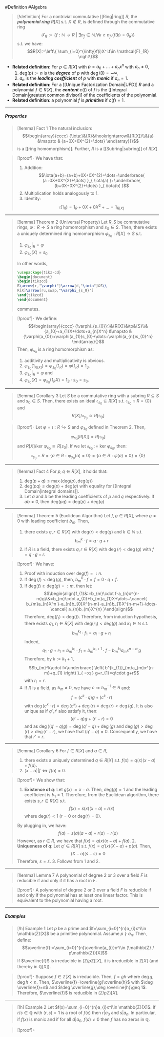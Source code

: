 #Definition #Algebra

> [!definition]
> For a nontrivial commutative [[Ring|ring]] $R$, the ***polynomial ring*** $R[X]$ s.t. $X\notin R$,  is defined through the commutative ring $$\mathcal{F}_{R}:=\{ f:\mathbb{N}\to R\ |\ \exists n_{f}\in \mathbb{N}.\forall k\geq n_{f}.(f(k)=0_{R}) \}$$s.t. we have: $$R[X]:=\left\{  \sum_{i=0}^{\infty}f(i)X^i:f\in \mathcal{F}_{R}  \right\}$$
- **Related definition**: For $p\in R[X]$ with $p=a_{0}+\dots+a_{n}x^n$ with $a_{n}\neq 0$, 
	 1. $\text{deg}(p):=n$ is the ***degree*** of $p$ with $\deg(0)=-\infty$,
	2. $a_{n}$ is the ***leading coefficient*** of $p$ with ***monic*** if $a_{n}=1$.
- **Related definition**: For a [[Unique Factorization Domain|UFD]] $R$ and a polynomial $f\in R[X]$, the ***content*** $c(f)$ of $f$ is the [[Integral Domain|greatest common divisor]] of the coefficients of the polynomial. 
- **Related definition**: a polynomial $f$ is ***primitive*** if $c(f)=1$.
---
##### Properties
> [!lemma] Fact 1
> The natural inclusion: $$\begin{array}{cccc} {\iota:}&{R}&\hookrightarrow&{R[X]}\\&{a} &\mapsto & {a+0X+0X^{2}+\dots} \end{array}{}$$is a [[ring homomorphism]]. Further, $R$ is a [[Subring|subring]] of $R[X]$.

> [!proof]-
> We have that: 
> 1. Addition: $$\iota(a+b)=(a+b)+0X+0X^{2}+\dots=\underbrace{ (a+0X+0X^{2}+\dots) }_{ \iota(a) }+\underbrace{ (b+0X+0X^{2}+\dots) }_{ \iota(b) }$$
> 2. Multiplication holds analogously to 1.
> 3. Identity: $$\iota(1_{R})=1_{R}+0X+0X^{2}+\dots=1_{R[X]}$$
---
> [!lemma] Theorem 2 (Universal Property)
> Let $R,S$ be commutative rings, $\varphi:R\to S$ a ring homomorphism and $s_{0}\in S$.  Then, there exists a uniquely determined ring homomorphism $\varphi_{s_{0}}:R[X]\to S$ s.t.
> 1. $\varphi_{s_{0}}|_{R}=\varphi$
> 2. $\varphi_{s_{0}}(X)=s_{0}$
> 
> In other words, 
> ```tikz
> \usepackage{tikz-cd}
> \begin{document}
> \begin{tikzcd}
> R\arrow[r,"\varphi"]\arrow[d,"\iota"]&S\\
> R[X]\arrow[ru,swap,"\varphi_{s_0}"]
> \end{tikzcd}
> \end{document}
> ```
> commutes.

> [!proof]-
> We define: $$\begin{array}{cccc} {\varphi_{s_{0}}:}&{R[X]}&\to&{S}\\&{a_{0}+a_{1}X+\dots+a_{n}X^n} &\mapsto & {\varphi(a_{0})+\varphi(a_{1})s_{0}+\dots+\varphi(a_{n})s_{0}^n} \end{array}{}$$
> Then, $\varphi_{s_{0}}$ is a ring homomorphism as: 
> 1. additivity and multiplicativity is obvious.
> 2. $\varphi_{s_{0}}(1_{R[X]})=\varphi_{s_{0}}(1_{R})=\varphi(1_{R})=1_{S}$.
> 3. $\varphi_{s_{0}}|_{R}=\varphi$ and
> 4. $\varphi_{s_{0}}(X)=\varphi_{s_{0}}(1_{R}X)=1_{S}\cdot s_{0}=s_{0}$.
---
> [!lemma] Corollary 3
> Let $S$ be a commutative ring with a subring $R\subseteq S$ and $s_{0}\in S$. Then, there exists an ideal $\mathfrak{a}_{s_{0}}\subseteq R[X]$ s.t. $\mathfrak{a}_{s_{0}}\cap R=\{ 0 \}$ and $$R[X] / \mathfrak{a}_{s_{0}}\cong R[s_{0}]$$

> [!proof]-
> Let $\varphi=\iota:R \hookrightarrow S$ and $\varphi_{s_{0}}$ defined in Theorem 2. Then, $$\varphi_{s_{0}}[R[X]]=R[s_{0}]$$and $R[X] / \text{ker }\varphi_{s_{0}}\cong R[s_{0}]$. If we let $\mathfrak{a}_{s_{0}}:=\text{ker }\varphi_{s_{0}}$, then: $$\mathfrak{a}_{s_{0}}\cap R=\{ a\in R:\varphi_{s_{0}}(a)=0 \}=\{ a\in R:\varphi(a)=0 \}=\{ 0 \}$$
---
> [!lemma] Fact 4
> For $p,q\in R[X]$, it holds that: 
> 1. $\text{deg}(p+q)\leq \max\{ \text{deg}(p),\text{deg}(q) \}$
> 2. $\text{deg}(pq)\leq \text{deg}(p)+\text{deg}(q)$ with equality for [[Integral Domain|integral domains]].
> 3. Let $a$ and $b$ be the leading coefficients of $p$ and $q$ respectively. If $ab\neq 0$, then $\text{deg}(pq)= \text{deg}(p)+\text{deg}(q)$
---
> [!lemma] Theorem 5 (Euclidean Algorithm)
> Let $f,g\in R[X]$, where $g\neq 0$ with leading coefficient $b_{m}$. Then, 
> 1. there exists $q,r\in R[X]$ with $\text{deg}(r)<\text{deg}(g)$ and $k\in \mathbb{N}$ s.t. $$b_{m}^k\cdot f=q\cdot g+r$$
> 2. if $R$ is a field, there exists $q,r\in R[X]$ with $\deg(r)<\deg(g)$ with $f=q\cdot g+r$.

> [!proof]-
> We have:
> 1. Proof with induction over $\text{deg}(f)=:n$.
> 	1. If $\deg(f)<\deg(g)$, then, $b^0_{m}\cdot f=f=0\cdot q+f$.
> 	3. If $\text{deg}(f)\geq \text{deg}(g)=:m$, then let:$$\begin{align}f_{1}&:=b_{m}\cdot f-a_{n}x^{n-m}g\\&=b_{m}\cdot a_{0}+b_{m}a_{1}X+\dots+\cancel{ b_{m}a_{n}X^n }-a_{n}b_{0}X^{n-m}-a_{n}b_{1}X^{n-m+1}-\dots-\cancel{ a_{n}b_{m}X^{n} }\end{align}$$Therefore, $\text{deg}(f_{1})<\text{deg}(f)$. Therefore, from induction hypothesis, there exists $q_{1},r_{1}\in R[X]$ with $\text{deg}(r_{1})<\text{deg}(g)$ and $k_{1}\in \mathbb{N}$ s.t. $$b_{m}^{k_{1}}\cdot f_{1}=q_{1}\cdot g+r_{1}$$Indeed,
> 	$$q_{1}\cdot g+r_{1}=b_{m}^{k_{1}}\cdot f_{1}=b_{m}^{k_{1}+1}\cdot f-b_{m}^{k_{1}}a_{m}x^{n-m}g$$Therefore, by $k:=k_{1}+1$, $$b_{m}^k\cdot f=\underbrace{ \left( b^{k_{1}}_{m}a_{m}x^{n-m}+q_{1} \right) }_{ =:q } g+r_{1}=q\cdot g+r$$with $r_{1}=r$. 
> 2. If $R$ is a field, as $b_{m}\neq 0$, we have $c:=b_{m}^{-1}\in R$ and: $$f=(c^k\cdot q)g+(c^k\cdot r)$$with $\deg(c^k\cdot r)=\deg(c^k)+\deg(r)=\deg(r)<\deg(g)$. It is also unique as if $q',r'$ also satisfy it, then: $$(q'-q)g+(r'-r)=0$$and as $\deg((q'-q)g)=\deg(q'-q)+\deg(g)$ and $\deg(g)>\deg(r)>\deg(r'-r)$, we have that $(q'-q)=0$. Consequently, we have that $r'=r$.
---
> [!lemma] Corollary 6
> For $f\in R[X]$ and $a\in R$,
> 1. there exists a uniquely determined $q\in R[X]$ s.t. $f(x)=q(x)(x-a)+f(a)$.
> 2. $(x-a)|f \iff f(a)=0$.

> [!proof]+
> We show that:
> 1. **Existence of $q$**: Let $g(x):=x-a$. Then, $\text{deg}(g)=1$ and the leading coefficient is $b_{1}=1$. Therefore, from the Euclidean algorithm, there exists $s,r\in R[X]$ s.t. $$f(x)=s(x) (x-a)+r(x)$$where $\text{deg}(r)<1$ ($r=0$ or $\text{deg}(r)=0$).
> 
> 	By plugging in, we have: $$f(a)=s(a)(a-a)+r(a)=r(a)$$
> 	However, as $r\in R$, we have that $f(x)=q(x)(x-a)+f(a)$.
> 2. **Uniqueness of $q$**: Let $q'\in R[X]$ s.t. $f(x)=q'(x)(X-a)+p(a)$. Then, $$(X-a)(\tilde{s}-s)=0$$Therefore, $s=\tilde{s}$.
> 3. Follows from 1 and 2.
---
> [!lemma] Lemma 7
> A polynomial of degree 2 or 3 over a field $F$ is reducible if and only if it has a root in $F$.

> [!proof]-
> A polynomial of degree 2 or 3 over a field $F$ is reducible if and only if the polynomial has at least one linear factor. This is equivalent to the polynomial having a root.
---
##### Examples
> [!h] Example 1
> Let $p$ be a prime and $f=\sum_{i=0}^{n}a_{i}x^i\in \mathbb{Z}[X]$ be a primitive polynomial. Assume $p\nmid a_{n}$. Then, define: $$\overline{f}:=\sum_{i=0}^{n}\overline{a_{i}}x^i\in (\mathbb{Z} / p\mathbb{Z})[X]$$
> If $\overline{f}$ is irreducible in $(\mathbb{Z} / p\mathbb{Z})[X]$, it is irreducible in $\mathbb{Z}[X]$ (and thereby in $\mathbb{Q}[X]$).

> [!proof]-
> Suppose $f\in\mathbb{Z}[X]$ is irreducible. Then, $f=gh$ where $\deg g,\deg h<n$. Then, $\overline{f}=\overline{g}\overline{h}$ with $\deg \overline{f}=n$ and $\deg \overline{g},\deg \overline{h}\geq 1$. Therefore, $\overline{f}$ is reducible in $(\mathbb{Z} / p\mathbb{Z})[X]$.
---
> [!h] Example 2
> Let $f(x)=\sum_{i=0}^{n}a_{i}x^i\in \mathbb{Z}[X]$. If $r /s \in \mathbb{Q}$ with $(r,s)=1$ is a root of $f(x)$  then $r|a_{0}$ and $s|a_{n}$. In particular, if $f(x)$ is monic and if for all $d|a_{0}$, $f(d)\neq 0$ then $f$ has no zeros in $\mathbb{Q}$.

> [!proof]+
> 